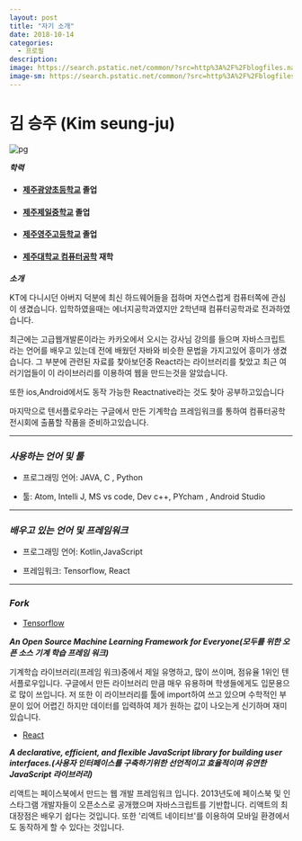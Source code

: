 ```yaml
---
layout: post
title: "자기 소개"
date: 2018-10-14
categories:
  - 프로필
description:
image: https://search.pstatic.net/common/?src=http%3A%2F%2Fblogfiles.naver.net%2F20130311_100%2Ftasunkiya7_1362929500347x1jn9_JPEG%2F1362929499486_BDrRyxSCUAAyYoO.jpg&type=b400
image-sm: https://search.pstatic.net/common/?src=http%3A%2F%2Fblogfiles.naver.net%2F20130311_100%2Ftasunkiya7_1362929500347x1jn9_JPEG%2F1362929499486_BDrRyxSCUAAyYoO.jpg&type=b400
---
```

# **김 승주 (Kim seung-ju)**
 
![pg](https://search.pstatic.net/common/?src=http%3A%2F%2Fblogfiles.naver.net%2F20130311_100%2Ftasunkiya7_1362929500347x1jn9_JPEG%2F1362929499486_BDrRyxSCUAAyYoO.jpg&type=b400)
 
 
  ***학력***
  * #### [제주광양초등학교](http://jeju-gwyang.jje.es.kr/) 졸업
  * #### [제주제일중학교](http://jeil.jje.ms.kr/) 졸업
  * #### [제주영주고등학교](http://jyj.jje.hs.kr/) 졸업
  * #### [제주대학교 컴퓨터공학](http://ce.jejunu.ac.kr/) 재학
  
   
   ***소개*** 
  
  KT에 다니시던 아버지 덕분에 최신 하드웨어들을 접하며 자연스럽게 컴퓨터쪽에 관심이 생겼습니다. 입학하였을때는 에너지공학과였지만 2학년때 컴퓨터공학과로 전과하였습니다.
  
 최근에는 고급웹개발론이라는 카카오에서 오시는 강사님 강의를 들으며 자바스크립트라는 언어를 배우고 있는데 전에 배웠던 자바와 비슷한 문법을 가지고있어 흥미가 생겼습니다. 그 부분에 관련된 자료를 찾아보던중 React라는 라이브러리를 찾았고 최근 여러기업들이 이 라이브러리를 이용하여 웹을 만드는것을 알았습니다. 
 
  또한 ios,Android에서도 동작 가능한 Reactnative라는 것도 찾아 공부하고있습니다
  
  마지막으로 텐서플로우라는 구글에서 만든 기계학습 프레임워크를 통하여 컴퓨터공학 전시회에 출품할 작품을 준비하고있습니다.
 
***

### ***사용하는 언어 및 툴***

* 프로그래밍 언어: JAVA, C , Python

* 툴: Atom, Intelli J, MS vs code, Dev c++, PYcham , Android Studio

***

### ***배우고 있는 언어 및 프레임워크***

* 프로그래밍 언어: Kotlin,JavaScript

* 프레임워크: Tensorflow, React 

***

### ***Fork***

* [Tensorflow](https://github.com/Chimaek/tensorflow)

 ***An Open Source Machine Learning Framework for Everyone(모두를 위한 오픈 소스 기계 학습 프레임 워크)***

기계학습 라이브러리(프레임 워크)중에서 제일 유명하고, 많이 쓰이며, 점유율 1위인 텐서플로우입니다. 구글에서 만든 라이브러리 만큼 매우 유용하며 학생들에게도 입문용으로 많이 쓰입니다. 저 또한 이 라이브러리를 툴에 import하여 쓰고 있으며 수학적인 부문이 있어 어렵긴 하지만 데이터를 입력하여 제가 원하는 값이 나오는게 신기하며 재미있습니다.

* [React](https://github.com/Chimaek/react)

 ***A declarative, efficient, and flexible JavaScript library for building user interfaces.(사용자 인터페이스를 구축하기위한 선언적이고 효율적이며 유연한 JavaScript 라이브러리)***

리액트는 페이스북에서 만드는 웹 개발 프레임워크 입니다. 2013년도에 페이스북 및 인스타그램 개발자들이 오픈소스로 공개했으며 자바스크립트를 기반합니다. 리액트의 최대장점은 배우기 쉽다는 것입니다. 또한 '리액트 네이티브'를 이용하여 모바일 환경에서도 동작하게 할 수 있다는 것입니다.
